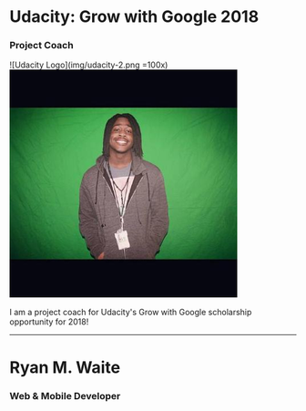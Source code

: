# Udacity: Grow with Google 2018
### Project Coach

![Udacity Logo](img/udacity-2.png =100x)
![Me](img/me_dev.jpg)

I am a project coach for Udacity's Grow with Google scholarship opportunity for 2018!

---
# Ryan M. Waite
### Web & Mobile Developer
